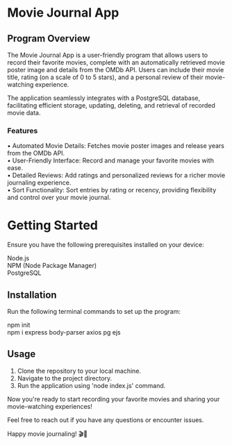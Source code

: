 # Movie Journal App

## Program Overview 
The Movie Journal App is a user-friendly program that allows users to record their favorite movies, complete with an automatically retrieved movie poster image and details from the OMDb API. Users can include their movie title, rating (on a scale of 0 to 5 stars), and a personal review of their movie-watching experience.

The application seamlessly integrates with a PostgreSQL database, facilitating efficient storage, updating, deleting, and retrieval of recorded movie data.

### Features 
• Automated Movie Details: Fetches movie poster images and release years from the OMDb API.                    
• User-Friendly Interface: Record and manage your favorite movies with ease.                                  
• Detailed Reviews: Add ratings and personalized reviews for a richer movie journaling experience.          
• Sort Functionality: Sort entries by rating or recency, providing flexibility and control over your movie journal.

# Getting Started
Ensure you have the following prerequisites installed on your device:

Node.js        
NPM (Node Package Manager)          
PostgreSQL            


## Installation
Run the following terminal commands to set up the program:

npm init                                    
npm i express body-parser axios pg ejs

## Usage
1. Clone the repository to your local machine.
2. Navigate to the project directory.
3. Run the application using 'node index.js' command.

Now you're ready to start recording your favorite movies and sharing your movie-watching experiences!

Feel free to reach out if you have any questions or encounter issues.

Happy movie journaling! 🎬📝
